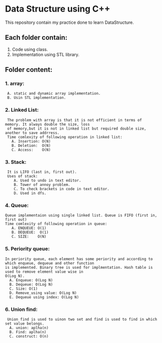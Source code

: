 # Data Structure using C++
This repository contain my practice done to learn DataStructure.

## Each folder contain:
  1. Code using class.
  2. Implementation using STL library.

## Folder content:
  ### 1. array:<br>
     A. static and dynamic array implementation.
     B. Usin STL implementation.
  ### 2. Linked List: 
     The problem with array is that it is not efficient in terms of memory. It always double the size, loss 
     of memory,but it is not in linked list but required double size, another to save addrress.
     Time comlexity of following operation in linked list:
       A. Insertion: O(N)
       B. Deletion:  O(N)
       C. Access:    O(N)
  ### 3. Stack:
     It is LIFO (last in, first out).
     Uses of stack:
        A. Used to undo in text editor.
        B. Tower of annoy problem.
        C. To check brackets in code in text editor.
        D. Used in dfs.
  
  ### 4. Queue:
    Queue implementaion using single linked list. Queue is FIFO (first in, first out)
    Time comlexity of following operation in queue:
       A. ENQUEUE: O(1)
       B. DEQUEUE:  O(1)
       C. SIZE:    O(N)
  ### 5. Periority queue:
    In periority queue, each element has some periority and according to which enqueue, dequeue and other function
    is implemented. Binary tree is used for implmentation. Hash table is used to remove element value wise in 
    O(Log N).
      A. Enqueue: O(Log N)
      B. Dequeue: O(Log N)
      C. Size: O(1)
      D. Remove_using value: O(Log N)
      E. Dequeue using index: O(Log N)
  ### 6. Union find:
     Union find is used to uinon two set and find is used to find in which set value belongs.
      A. union: aplha(n)
      B. Find: aplha(n)
      C. construct: O(n)
